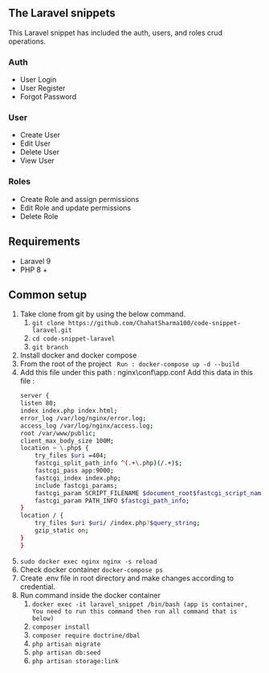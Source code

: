 ## The Laravel snippets   


This Laravel snippet has included the auth, users, and roles crud operations.

### Auth 

* User Login
* User Register 
* Forgot Password 


### User

* Create User
* Edit User
* Delete User
* View User


### Roles   

* Create Role and assign permissions 
* Edit Role and update permissions 
* Delete Role 

## Requirements

* Laravel 9
* PHP 8 +

## Common setup

1. Take clone from git by using the below command.
    1. `git clone https://github.com/ChahatSharma100/code-snippet-laravel.git`
    2. `cd code-snippet-laravel`
    3. `git branch`
2. Install docker and docker compose
3. From the root of the project
   ` Run : docker-compose up -d --build`
4. Add this file under this path : nginx\conf\app.conf
   Add this data in this file :
    ```sh
    server {
    listen 80;
    index index.php index.html;
    error_log /var/log/nginx/error.log;
    access_log /var/log/nginx/access.log;
    root /var/www/public;
    client_max_body_size 100M;
    location ~ \.php$ {
        try_files $uri =404;
        fastcgi_split_path_info ^(.+\.php)(/.+)$;
        fastcgi_pass app:9000;
        fastcgi_index index.php;
        include fastcgi_params;
        fastcgi_param SCRIPT_FILENAME $document_root$fastcgi_script_name;
        fastcgi_param PATH_INFO $fastcgi_path_info;
    }
    location / {
        try_files $uri $uri/ /index.php?$query_string;
        gzip_static on;
    }
    }
    
5. `sudo docker exec nginx nginx -s reload`
6. Check docker container
   `docker-compose ps `
7. Create .env file in root directory and make changes according to credential.
8. Run command inside the docker container
    1. `docker exec -it laravel_snippet /bin/bash (app is container, You need to run this command then run all command that is below)`
    2. `composer install`
    3. `composer require doctrine/dbal`
    4. `php artisan migrate`
    5. `php artisan db:seed`
    6. `php artisan storage:link`

